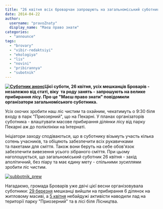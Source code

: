 ```yaml
---
title: "26 квітня всіх броварчан запрошують на загальноміський суботник у лісі"
date: 2014-04-22
author: 
  username: "pravoZnaty"
  display_name: "Маєш право знати"
categories: 
  - "announce"
tags: 
  - "brovary"
  - "vibir-redaktsiyi"
  - "ekologiya"
  - "lis"
  - "novini"
  - "pribirannya"
  - "subotnik"
---
```


**[![Суботник анонс](https://mpz.brovary.org/wp-content/uploads/2014/04/Subotnik-anons.jpg)](https://mpz.brovary.org/wp-content/uploads/2014/04/Subotnik-anons.jpg)Цієї суботи, 26 квітня, усіх мешканців Броварів - незалежно від статі, віку  та роду занять - запрошують на велике прибирання лісу. Про це "Маєш право знати" повідомили організатори загальноміського суботника.**

Усіх охочих зробити наш ліс чистим та охайним, чекатимуть о 9:30 біля входу в парк "Приозерний", що на Пекарні. У планах організаторів суботника - влаштувати масове прибирання ділянки лісу від парку Пекарні аж до поліклініки на Інтернаті.

Ініціатори заходу сподіваються, що в суботнику візьмуть участь кілька сотень учасників, та обіцяють забезпечити всіх рукавичками та пакетами для сміття. Також вони беруть на себе обов'язок забезпечити вивезення усього зібраного сміття. При цьому наголошується, що загальноміський суботник 26 квітня - захід аполітичний, без піару та має єдину мету - спільними зусиллями зробити ліс чистим.

[![subbotnik_prew](https://mpz.brovary.org/wp-content/uploads/2014/04/subbotnik_prew.jpg)](https://mpz.brovary.org/wp-content/uploads/2014/04/subbotnik_prew.jpg)

Нагадаємо, громада Броварів уже двічі цієї весни організовувала суботники: [29 березня](https://mpz.brovary.org/tsiyeyi-suboti-brovarchani-planuyut-pribrati-zhitloviy-masiv-a-nastupnoyi-vzyatis-za-chistotu-v-lisi/) мешканці вийшли на прибирання 6 ділянок на житловому масиві, а [5 квітня](https://mpz.brovary.org/zavtra-brovarchani-provedut-subotnik-u-lisi-ta-v-parku-priozerniy-priyednuytes/) небайдужі активісти наводили лад на території парку "Приозерний" та в лісі біля Лісництва.
